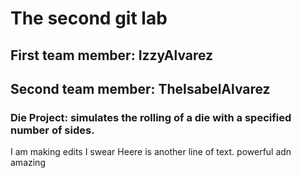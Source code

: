 # The second git lab
## First team member: IzzyAlvarez
## Second team member: TheIsabelAlvarez
### Die Project: simulates the rolling of a die with a specified number of sides.


I am making edits I swear
Heere is another line of text. powerful adn amazing
